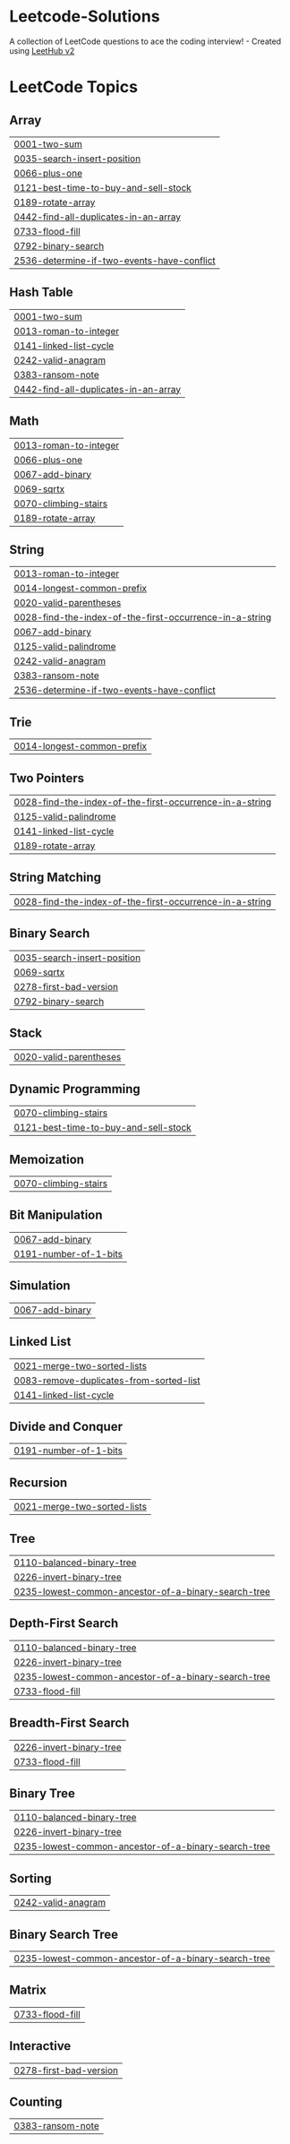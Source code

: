# Leetcode-Solutions
A collection of LeetCode questions to ace the coding interview! - Created using [LeetHub v2](https://github.com/arunbhardwaj/LeetHub-2.0)

<!---LeetCode Topics Start-->
# LeetCode Topics
## Array
|  |
| ------- |
| [0001-two-sum](https://github.com/Galaxicitti/Leetcode-Solutions/tree/master/0001-two-sum) |
| [0035-search-insert-position](https://github.com/Galaxicitti/Leetcode-Solutions/tree/master/0035-search-insert-position) |
| [0066-plus-one](https://github.com/Galaxicitti/Leetcode-Solutions/tree/master/0066-plus-one) |
| [0121-best-time-to-buy-and-sell-stock](https://github.com/Galaxicitti/Leetcode-Solutions/tree/master/0121-best-time-to-buy-and-sell-stock) |
| [0189-rotate-array](https://github.com/Galaxicitti/Leetcode-Solutions/tree/master/0189-rotate-array) |
| [0442-find-all-duplicates-in-an-array](https://github.com/Galaxicitti/Leetcode-Solutions/tree/master/0442-find-all-duplicates-in-an-array) |
| [0733-flood-fill](https://github.com/Galaxicitti/Leetcode-Solutions/tree/master/0733-flood-fill) |
| [0792-binary-search](https://github.com/Galaxicitti/Leetcode-Solutions/tree/master/0792-binary-search) |
| [2536-determine-if-two-events-have-conflict](https://github.com/Galaxicitti/Leetcode-Solutions/tree/master/2536-determine-if-two-events-have-conflict) |
## Hash Table
|  |
| ------- |
| [0001-two-sum](https://github.com/Galaxicitti/Leetcode-Solutions/tree/master/0001-two-sum) |
| [0013-roman-to-integer](https://github.com/Galaxicitti/Leetcode-Solutions/tree/master/0013-roman-to-integer) |
| [0141-linked-list-cycle](https://github.com/Galaxicitti/Leetcode-Solutions/tree/master/0141-linked-list-cycle) |
| [0242-valid-anagram](https://github.com/Galaxicitti/Leetcode-Solutions/tree/master/0242-valid-anagram) |
| [0383-ransom-note](https://github.com/Galaxicitti/Leetcode-Solutions/tree/master/0383-ransom-note) |
| [0442-find-all-duplicates-in-an-array](https://github.com/Galaxicitti/Leetcode-Solutions/tree/master/0442-find-all-duplicates-in-an-array) |
## Math
|  |
| ------- |
| [0013-roman-to-integer](https://github.com/Galaxicitti/Leetcode-Solutions/tree/master/0013-roman-to-integer) |
| [0066-plus-one](https://github.com/Galaxicitti/Leetcode-Solutions/tree/master/0066-plus-one) |
| [0067-add-binary](https://github.com/Galaxicitti/Leetcode-Solutions/tree/master/0067-add-binary) |
| [0069-sqrtx](https://github.com/Galaxicitti/Leetcode-Solutions/tree/master/0069-sqrtx) |
| [0070-climbing-stairs](https://github.com/Galaxicitti/Leetcode-Solutions/tree/master/0070-climbing-stairs) |
| [0189-rotate-array](https://github.com/Galaxicitti/Leetcode-Solutions/tree/master/0189-rotate-array) |
## String
|  |
| ------- |
| [0013-roman-to-integer](https://github.com/Galaxicitti/Leetcode-Solutions/tree/master/0013-roman-to-integer) |
| [0014-longest-common-prefix](https://github.com/Galaxicitti/Leetcode-Solutions/tree/master/0014-longest-common-prefix) |
| [0020-valid-parentheses](https://github.com/Galaxicitti/Leetcode-Solutions/tree/master/0020-valid-parentheses) |
| [0028-find-the-index-of-the-first-occurrence-in-a-string](https://github.com/Galaxicitti/Leetcode-Solutions/tree/master/0028-find-the-index-of-the-first-occurrence-in-a-string) |
| [0067-add-binary](https://github.com/Galaxicitti/Leetcode-Solutions/tree/master/0067-add-binary) |
| [0125-valid-palindrome](https://github.com/Galaxicitti/Leetcode-Solutions/tree/master/0125-valid-palindrome) |
| [0242-valid-anagram](https://github.com/Galaxicitti/Leetcode-Solutions/tree/master/0242-valid-anagram) |
| [0383-ransom-note](https://github.com/Galaxicitti/Leetcode-Solutions/tree/master/0383-ransom-note) |
| [2536-determine-if-two-events-have-conflict](https://github.com/Galaxicitti/Leetcode-Solutions/tree/master/2536-determine-if-two-events-have-conflict) |
## Trie
|  |
| ------- |
| [0014-longest-common-prefix](https://github.com/Galaxicitti/Leetcode-Solutions/tree/master/0014-longest-common-prefix) |
## Two Pointers
|  |
| ------- |
| [0028-find-the-index-of-the-first-occurrence-in-a-string](https://github.com/Galaxicitti/Leetcode-Solutions/tree/master/0028-find-the-index-of-the-first-occurrence-in-a-string) |
| [0125-valid-palindrome](https://github.com/Galaxicitti/Leetcode-Solutions/tree/master/0125-valid-palindrome) |
| [0141-linked-list-cycle](https://github.com/Galaxicitti/Leetcode-Solutions/tree/master/0141-linked-list-cycle) |
| [0189-rotate-array](https://github.com/Galaxicitti/Leetcode-Solutions/tree/master/0189-rotate-array) |
## String Matching
|  |
| ------- |
| [0028-find-the-index-of-the-first-occurrence-in-a-string](https://github.com/Galaxicitti/Leetcode-Solutions/tree/master/0028-find-the-index-of-the-first-occurrence-in-a-string) |
## Binary Search
|  |
| ------- |
| [0035-search-insert-position](https://github.com/Galaxicitti/Leetcode-Solutions/tree/master/0035-search-insert-position) |
| [0069-sqrtx](https://github.com/Galaxicitti/Leetcode-Solutions/tree/master/0069-sqrtx) |
| [0278-first-bad-version](https://github.com/Galaxicitti/Leetcode-Solutions/tree/master/0278-first-bad-version) |
| [0792-binary-search](https://github.com/Galaxicitti/Leetcode-Solutions/tree/master/0792-binary-search) |
## Stack
|  |
| ------- |
| [0020-valid-parentheses](https://github.com/Galaxicitti/Leetcode-Solutions/tree/master/0020-valid-parentheses) |
## Dynamic Programming
|  |
| ------- |
| [0070-climbing-stairs](https://github.com/Galaxicitti/Leetcode-Solutions/tree/master/0070-climbing-stairs) |
| [0121-best-time-to-buy-and-sell-stock](https://github.com/Galaxicitti/Leetcode-Solutions/tree/master/0121-best-time-to-buy-and-sell-stock) |
## Memoization
|  |
| ------- |
| [0070-climbing-stairs](https://github.com/Galaxicitti/Leetcode-Solutions/tree/master/0070-climbing-stairs) |
## Bit Manipulation
|  |
| ------- |
| [0067-add-binary](https://github.com/Galaxicitti/Leetcode-Solutions/tree/master/0067-add-binary) |
| [0191-number-of-1-bits](https://github.com/Galaxicitti/Leetcode-Solutions/tree/master/0191-number-of-1-bits) |
## Simulation
|  |
| ------- |
| [0067-add-binary](https://github.com/Galaxicitti/Leetcode-Solutions/tree/master/0067-add-binary) |
## Linked List
|  |
| ------- |
| [0021-merge-two-sorted-lists](https://github.com/Galaxicitti/Leetcode-Solutions/tree/master/0021-merge-two-sorted-lists) |
| [0083-remove-duplicates-from-sorted-list](https://github.com/Galaxicitti/Leetcode-Solutions/tree/master/0083-remove-duplicates-from-sorted-list) |
| [0141-linked-list-cycle](https://github.com/Galaxicitti/Leetcode-Solutions/tree/master/0141-linked-list-cycle) |
## Divide and Conquer
|  |
| ------- |
| [0191-number-of-1-bits](https://github.com/Galaxicitti/Leetcode-Solutions/tree/master/0191-number-of-1-bits) |
## Recursion
|  |
| ------- |
| [0021-merge-two-sorted-lists](https://github.com/Galaxicitti/Leetcode-Solutions/tree/master/0021-merge-two-sorted-lists) |
## Tree
|  |
| ------- |
| [0110-balanced-binary-tree](https://github.com/Galaxicitti/Leetcode-Solutions/tree/master/0110-balanced-binary-tree) |
| [0226-invert-binary-tree](https://github.com/Galaxicitti/Leetcode-Solutions/tree/master/0226-invert-binary-tree) |
| [0235-lowest-common-ancestor-of-a-binary-search-tree](https://github.com/Galaxicitti/Leetcode-Solutions/tree/master/0235-lowest-common-ancestor-of-a-binary-search-tree) |
## Depth-First Search
|  |
| ------- |
| [0110-balanced-binary-tree](https://github.com/Galaxicitti/Leetcode-Solutions/tree/master/0110-balanced-binary-tree) |
| [0226-invert-binary-tree](https://github.com/Galaxicitti/Leetcode-Solutions/tree/master/0226-invert-binary-tree) |
| [0235-lowest-common-ancestor-of-a-binary-search-tree](https://github.com/Galaxicitti/Leetcode-Solutions/tree/master/0235-lowest-common-ancestor-of-a-binary-search-tree) |
| [0733-flood-fill](https://github.com/Galaxicitti/Leetcode-Solutions/tree/master/0733-flood-fill) |
## Breadth-First Search
|  |
| ------- |
| [0226-invert-binary-tree](https://github.com/Galaxicitti/Leetcode-Solutions/tree/master/0226-invert-binary-tree) |
| [0733-flood-fill](https://github.com/Galaxicitti/Leetcode-Solutions/tree/master/0733-flood-fill) |
## Binary Tree
|  |
| ------- |
| [0110-balanced-binary-tree](https://github.com/Galaxicitti/Leetcode-Solutions/tree/master/0110-balanced-binary-tree) |
| [0226-invert-binary-tree](https://github.com/Galaxicitti/Leetcode-Solutions/tree/master/0226-invert-binary-tree) |
| [0235-lowest-common-ancestor-of-a-binary-search-tree](https://github.com/Galaxicitti/Leetcode-Solutions/tree/master/0235-lowest-common-ancestor-of-a-binary-search-tree) |
## Sorting
|  |
| ------- |
| [0242-valid-anagram](https://github.com/Galaxicitti/Leetcode-Solutions/tree/master/0242-valid-anagram) |
## Binary Search Tree
|  |
| ------- |
| [0235-lowest-common-ancestor-of-a-binary-search-tree](https://github.com/Galaxicitti/Leetcode-Solutions/tree/master/0235-lowest-common-ancestor-of-a-binary-search-tree) |
## Matrix
|  |
| ------- |
| [0733-flood-fill](https://github.com/Galaxicitti/Leetcode-Solutions/tree/master/0733-flood-fill) |
## Interactive
|  |
| ------- |
| [0278-first-bad-version](https://github.com/Galaxicitti/Leetcode-Solutions/tree/master/0278-first-bad-version) |
## Counting
|  |
| ------- |
| [0383-ransom-note](https://github.com/Galaxicitti/Leetcode-Solutions/tree/master/0383-ransom-note) |
<!---LeetCode Topics End-->